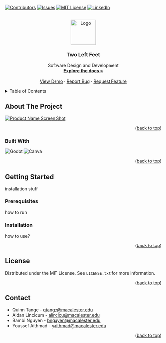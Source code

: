 <a name="readme-top"></a>

[![Contributors][contributors-shield]][contributors-url]
[![Issues][issues-shield]][issues-url]
[![MIT License][license-shield]][license-url]
[![LinkedIn][linkedin-shield]][linkedin-url]



<!-- PROJECT LOGO -->
<br />
<div align="center">
  <a href="https://github.com/aidan-lincicum/TwoLeftFeet">
    <img src="images/logo.png" alt="Logo" width="80" height="80">
  </a>

<h3 align="center">Two Left Feet</h3>

  <p align="center">
    Software Design and Development
    <br />
    <a href="https://github.com/aidan-lincicum/TwoLeftFeet"><strong>Explore the docs »</strong></a>
    <br />
    <br />
    <a href="https://github.com/github_username/repo_name">View Demo</a>
    ·
    <a href="https://github.com/aidan-lincicum/TwoLeftFeet/issues/new?labels=bug&template=bug-report---.md">Report Bug</a>
    ·
    <a href="https://github.com/aidan-lincicum/TwoLeftFeet/issues/new?labels=enhancement&template=feature-request---.md">Request Feature</a>
  </p>
</div>



<!-- TABLE OF CONTENTS -->
<details>
  <summary>Table of Contents</summary>
  <ol>
    <li>
      <a href="#about-the-project">About The Project</a>
      <ul>
        <li><a href="#built-with">Built With</a></li>
      </ul>
    </li>
    <li>
      <a href="#getting-started">Getting Started</a>
      <ul>
        <li><a href="#prerequisites">Prerequisites</a></li>
        <li><a href="#installation">Installation</a></li>
      </ul>
    </li>
    <li><a href="#license">License</a></li>
    <li><a href="#contact">Contact</a></li>
    <li><a href="#acknowledgments">Acknowledgments</a></li>
  </ol>
</details>



<!-- ABOUT THE PROJECT -->
## About The Project

[![Product Name Screen Shot][product-screenshot]](https://example.com)

<p align="right">(<a href="#readme-top">back to top</a>)</p>



### Built With

![Godot](https://img.shields.io/badge/Godot-478CBF?style=for-the-badge&logo=GodotEngine&logoColor=white)
![Canva](https://img.shields.io/badge/Canva-%2300C4CC.svg?&style=for-the-badge&logo=Canva&logoColor=white)

<p align="right">(<a href="#readme-top">back to top</a>)</p>



<!-- GETTING STARTED -->
## Getting Started

installation stuff

### Prerequisites

how to run

### Installation

how to use?

<p align="right">(<a href="#readme-top">back to top</a>)</p>

<!-- LICENSE -->
## License

Distributed under the MIT License. See `LICENSE.txt` for more information.

<p align="right">(<a href="#readme-top">back to top</a>)</p>



<!-- CONTACT -->
## Contact

* Quinn Tange - qtange@macalester.edu
* Aidan Lincicum - alincicu@macalester.edu
* Bambi Nguyen - bnguyen@macalester.edu 
* Youssef Aithmad - yaithmad@macalester.edu

<p align="right">(<a href="#readme-top">back to top</a>)</p>


<!-- MARKDOWN LINKS & IMAGES -->
<!-- https://www.markdownguide.org/basic-syntax/#reference-style-links -->
[contributors-shield]: https://img.shields.io/github/contributors/github_username/repo_name.svg?style=for-the-badge
[contributors-url]: https://github.com/aidan-lincicum/TwoLeftFeet/graphs/contributors
[issues-shield]: https://img.shields.io/github/issues/github_username/repo_name.svg?style=for-the-badge
[issues-url]: https://github.com/aidan-lincicum/TwoLeftFeet/issues
[license-shield]: https://img.shields.io/github/license/othneildrew/Best-README-Template.svg?style=for-the-badge
[license-url]: https://github.com/aidan-lincicum/TwoLeftFeet/LICENSE.txt
[linkedin-shield]: https://img.shields.io/badge/-LinkedIn-black.svg?style=for-the-badge&logo=linkedin&colorB=555
[linkedin-url]: https://linkedin.com/in/linkedin_username
<!-- PUT IN YOUR LINKEDIN URL ABOVE-->
[product-screenshot]: images/screenshot.png
